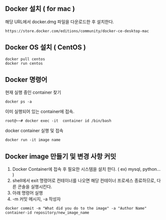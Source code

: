 ## Docker 설치 ( for mac )

해당 URL에서 docker.dmg 파일을 다운로드한 후 설치한다.

```
https://store.docker.com/editions/community/docker-ce-desktop-mac
```

## Docker OS 설치 ( CentOS )
```
docker pull centos
docker run centos
```

## Docker 명령어

현재 실행 중인 container 찾기
```
docker ps -a
```

이미 실행되어 있는 container에 접속.

```
root@~~# docker exec -it  container id /bin/bash
```

docker container 실행 및 접속

```
docker run -it image name
```


## Docker image 만들기 및 변경 사항 커밋

1. Docker Container에 접속 후 필요한 시스템을 설치 한다. ( ex) mysql, python... )
2. shell에서 exit 명령어로 컨테이너를 나오면 해당 컨테이너 프로세스 종료하므로, 다른 콘솔을 실행시킨다.
3. 아래 명령어 실행
4. -m 커밋 메시지, -a 작성자

```
docker commit -m "What did you do to the image" -a "Author Name" container-id repository/new_image_name
```


